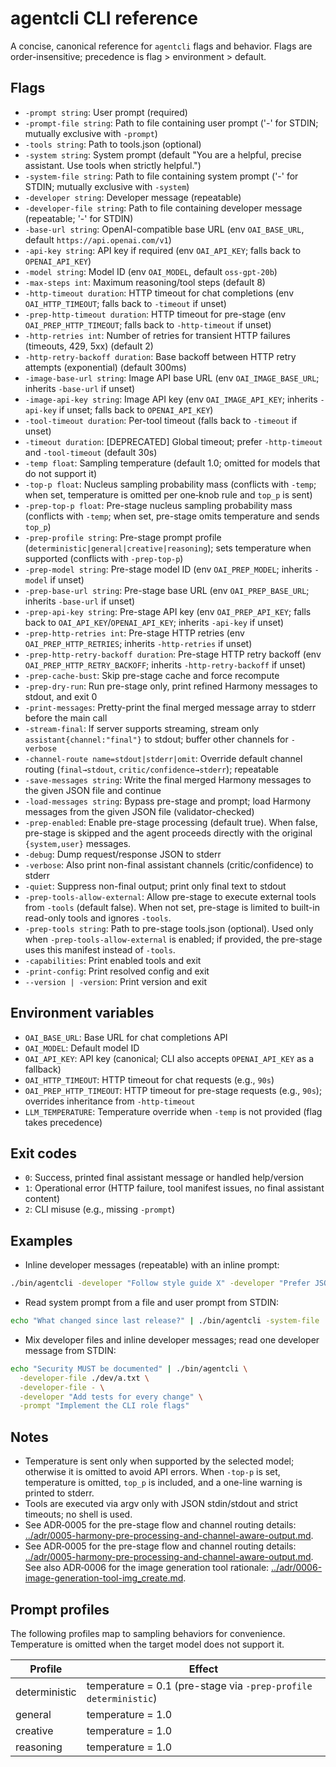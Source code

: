 # agentcli CLI reference

A concise, canonical reference for `agentcli` flags and behavior. Flags are order-insensitive; precedence is flag > environment > default.

## Flags

- `-prompt string`: User prompt (required)
- `-prompt-file string`: Path to file containing user prompt ('-' for STDIN; mutually exclusive with `-prompt`)
- `-tools string`: Path to tools.json (optional)
- `-system string`: System prompt (default "You are a helpful, precise assistant. Use tools when strictly helpful.")
- `-system-file string`: Path to file containing system prompt ('-' for STDIN; mutually exclusive with `-system`)
- `-developer string`: Developer message (repeatable)
- `-developer-file string`: Path to file containing developer message (repeatable; '-' for STDIN)
- `-base-url string`: OpenAI-compatible base URL (env `OAI_BASE_URL`, default `https://api.openai.com/v1`)
- `-api-key string`: API key if required (env `OAI_API_KEY`; falls back to `OPENAI_API_KEY`)
- `-model string`: Model ID (env `OAI_MODEL`, default `oss-gpt-20b`)
- `-max-steps int`: Maximum reasoning/tool steps (default 8)
- `-http-timeout duration`: HTTP timeout for chat completions (env `OAI_HTTP_TIMEOUT`; falls back to `-timeout` if unset)
- `-prep-http-timeout duration`: HTTP timeout for pre-stage (env `OAI_PREP_HTTP_TIMEOUT`; falls back to `-http-timeout` if unset)
- `-http-retries int`: Number of retries for transient HTTP failures (timeouts, 429, 5xx) (default 2)
- `-http-retry-backoff duration`: Base backoff between HTTP retry attempts (exponential) (default 300ms)
- `-image-base-url string`: Image API base URL (env `OAI_IMAGE_BASE_URL`; inherits `-base-url` if unset)
- `-image-api-key string`: Image API key (env `OAI_IMAGE_API_KEY`; inherits `-api-key` if unset; falls back to `OPENAI_API_KEY`)
- `-tool-timeout duration`: Per-tool timeout (falls back to `-timeout` if unset)
- `-timeout duration`: [DEPRECATED] Global timeout; prefer `-http-timeout` and `-tool-timeout` (default 30s)
- `-temp float`: Sampling temperature (default 1.0; omitted for models that do not support it)
- `-top-p float`: Nucleus sampling probability mass (conflicts with `-temp`; when set, temperature is omitted per one‑knob rule and `top_p` is sent)
- `-prep-top-p float`: Pre-stage nucleus sampling probability mass (conflicts with `-temp`; when set, pre-stage omits temperature and sends `top_p`)
- `-prep-profile string`: Pre-stage prompt profile (`deterministic|general|creative|reasoning`); sets temperature when supported (conflicts with `-prep-top-p`)
- `-prep-model string`: Pre-stage model ID (env `OAI_PREP_MODEL`; inherits `-model` if unset)
- `-prep-base-url string`: Pre-stage base URL (env `OAI_PREP_BASE_URL`; inherits `-base-url` if unset)
- `-prep-api-key string`: Pre-stage API key (env `OAI_PREP_API_KEY`; falls back to `OAI_API_KEY`/`OPENAI_API_KEY`; inherits `-api-key` if unset)
- `-prep-http-retries int`: Pre-stage HTTP retries (env `OAI_PREP_HTTP_RETRIES`; inherits `-http-retries` if unset)
- `-prep-http-retry-backoff duration`: Pre-stage HTTP retry backoff (env `OAI_PREP_HTTP_RETRY_BACKOFF`; inherits `-http-retry-backoff` if unset)
- `-prep-cache-bust`: Skip pre-stage cache and force recompute
- `-prep-dry-run`: Run pre-stage only, print refined Harmony messages to stdout, and exit 0
- `-print-messages`: Pretty-print the final merged message array to stderr before the main call
- `-stream-final`: If server supports streaming, stream only `assistant{channel:"final"}` to stdout; buffer other channels for `-verbose`
- `-channel-route name=stdout|stderr|omit`: Override default channel routing (`final→stdout`, `critic/confidence→stderr`); repeatable
- `-save-messages string`: Write the final merged Harmony messages to the given JSON file and continue
- `-load-messages string`: Bypass pre-stage and prompt; load Harmony messages from the given JSON file (validator-checked)
- `-prep-enabled`: Enable pre-stage processing (default true). When false, pre-stage is skipped and the agent proceeds directly with the original `{system,user}` messages.
- `-debug`: Dump request/response JSON to stderr
- `-verbose`: Also print non-final assistant channels (critic/confidence) to stderr
- `-quiet`: Suppress non-final output; print only final text to stdout
- `-prep-tools-allow-external`: Allow pre-stage to execute external tools from `-tools` (default false). When not set, pre-stage is limited to built-in read-only tools and ignores `-tools`.
- `-prep-tools string`: Path to pre-stage tools.json (optional). Used only when `-prep-tools-allow-external` is enabled; if provided, the pre-stage uses this manifest instead of `-tools`.
- `-capabilities`: Print enabled tools and exit
- `-print-config`: Print resolved config and exit
- `--version | -version`: Print version and exit

## Environment variables

- `OAI_BASE_URL`: Base URL for chat completions API
- `OAI_MODEL`: Default model ID
- `OAI_API_KEY`: API key (canonical; CLI also accepts `OPENAI_API_KEY` as a fallback)
- `OAI_HTTP_TIMEOUT`: HTTP timeout for chat requests (e.g., `90s`)
- `OAI_PREP_HTTP_TIMEOUT`: HTTP timeout for pre-stage requests (e.g., `90s`); overrides inheritance from `-http-timeout`
- `LLM_TEMPERATURE`: Temperature override when `-temp` is not provided (flag takes precedence)

## Exit codes

- `0`: Success, printed final assistant message or handled help/version
- `1`: Operational error (HTTP failure, tool manifest issues, no final assistant content)
- `2`: CLI misuse (e.g., missing `-prompt`)

## Examples

- Inline developer messages (repeatable) with an inline prompt:

```bash
./bin/agentcli -developer "Follow style guide X" -developer "Prefer JSON outputs" -prompt "Summarize the repo"
```

- Read system prompt from a file and user prompt from STDIN:

```bash
echo "What changed since last release?" | ./bin/agentcli -system-file ./system.txt -prompt-file -
```

- Mix developer files and inline developer messages; read one developer message from STDIN:

```bash
echo "Security MUST be documented" | ./bin/agentcli \
  -developer-file ./dev/a.txt \
  -developer-file - \
  -developer "Add tests for every change" \
  -prompt "Implement the CLI role flags"
```

## Notes

- Temperature is sent only when supported by the selected model; otherwise it is omitted to avoid API errors. When `-top-p` is set, temperature is omitted, `top_p` is included, and a one-line warning is printed to stderr.
- Tools are executed via argv only with JSON stdin/stdout and strict timeouts; no shell is used.
- See ADR‑0005 for the pre-stage flow and channel routing details: [../adr/0005-harmony-pre-processing-and-channel-aware-output.md](../adr/0005-harmony-pre-processing-and-channel-aware-output.md).
 - See ADR‑0005 for the pre-stage flow and channel routing details: [../adr/0005-harmony-pre-processing-and-channel-aware-output.md](../adr/0005-harmony-pre-processing-and-channel-aware-output.md). See also ADR‑0006 for the image generation tool rationale: [../adr/0006-image-generation-tool-img_create.md](../adr/0006-image-generation-tool-img_create.md).

## Prompt profiles

The following profiles map to sampling behaviors for convenience. Temperature is omitted when the target model does not support it.

| Profile | Effect |
|---|---|
| deterministic | temperature = 0.1 (pre-stage via `-prep-profile deterministic`) |
| general | temperature = 1.0 |
| creative | temperature = 1.0 |
| reasoning | temperature = 1.0 |
